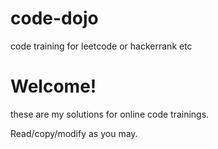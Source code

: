 code-dojo
=========

code training for leetcode or hackerrank etc

# Welcome!

these are my solutions for online code trainings.

Read/copy/modify as you may.
